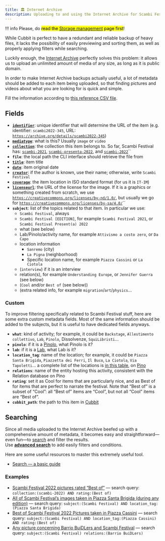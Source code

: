 ```yaml
---
title: 🏛 Internet Archive
description: Uploading to and using the Internet Archive for Scambi Festival media
---
```

!!! info
	Please, do <mark>read the [Storage management](./) page first</mark>!

While Cubbit is perfect to have a redundant and reliable backup of heavy files, it lacks the possibility of easily previewing and sorting them, as well as properly applying filters while searching.

Luckily enough, the [Internet Archive](https://archive.org) perfectly solves this problem: it allows us to upload an unlimited amount of media of any size, as long as it is public domain.

In order to make Internet Archive backups actually useful, a lot of metadata should be added to each item being uploaded, so that finding pictures and videos about what you are looking for is quick and simple.

Fill the information according to [this reference CSV file](https://x.scambi.org/scambi-archive.org-reference.csv).

## Fields

* [**`identifier`**](https://archive.org/developers/metadata-schema/#identifier): unique identifier that will determine the URL of the item (e.g. identifier: `scambi2022-345`, URL: [`https://archive.org/details/scambi2022-345`](https://archive.org/details/scambi2022-345))
* [**`mediatype`**](https://archive.org/developers/metadata-schema/#mediatype): what is this? Usually `image` or `video`
* [**`collection`**](https://archive.org/developers/metadata-schema/#collection): the collection this item belongs to. So far, Scambi Festival has: [`scambi-2021`](https://archive.org/details/scambi-2021), [`scambi-presenta-2022`](https://archive.org/details/scambi-presenta-2022), and [`scambi-2022`](https://archive.org/details/scambi-2022)``
* **`file`**: the local path the CLI interface should retrieve the file from
* [**`title`**](https://archive.org/developers/metadata-schema/#title): item title
* [**`date`**](https://archive.org/developers/metadata-schema/#date): item original date
* [**`creator`**](https://archive.org/developers/metadata-schema/#creator): if the author is known, use their name; otherwise, write `Scambi Festival`
* [**`coverage`**](https://archive.org/developers/metadata-schema/#coverage): the item location in ISO standard format (for us it is `IT-IM`)
* [**`licenseurl`**](https://archive.org/developers/metadata-schema/#licenseurl): the URL of the license for the image. If it is a graphics or something created from scratch, we use [`https://creativecommons.org/licenses/by-nd/1.0/`](https://creativecommons.org/licenses/by-nd/1.0/), but usually we go for [`https://creativecommons.org/licenses/by-sa/4.0/`](https://creativecommons.org/licenses/by-sa/4.0/)``
* **`subject`**: list of the topics related to that item. In particular we use:
	* `Scambi Festival`, always
	* `Scambi Festival [EDITION]`, for example `Scambi Festival 2021`, or `Scambi Festival Present(a) 2022`
	* what (see below)
	* Lab/Pinolo/activity name, for example `Attivismo a costo zero`, or `Da Capo`
	* location information
		* `Sanremo` (city)
		* `La Pigna` (neighborhood)
		* Specific location name, for example `Piazza Cassini` or `La Ciotola`
	* (`interview`) if it is an interview
	* relation(s), for example `Understanding Europe`, or `Jennifer Guerra` (see below)
	* (`Cool` and/or `Best of` (see below))
	* (extra related info, for example `migration`/`art`/`physics`…

### Custom

To improve filtering specifically related to Scambi Festival stuff, here are some extra custom metadata fields. Most of the same information should be added to the subjects, but it is useful to have dedicated fields anyways.

* **`what`**: kind of activity; for example, it could be `Backstage`, `Allestimento collettivo`, `Lab`, `Pinolo`, Dissolvenze, `SquiLibristi`…
* **`pinolo`**: if it is a [Pinolo](../../format/pinoli.md), what Pinolo is it?
* **`lab`**: if it is a [Lab](../../format/lab.md), what Lab is it?
* **`location_tag`**: name of the location; for example, it could be `Piazza Santa Brigida`, `Piazzetta dei Ferri`, `Il Buco`, `La Ciotola`, `Via Tapoletti`… a complete list of the locations is [in this table](https://pino.scambi.org/database/61/table/322), on [Pino](../pino.md)
* **`relations`**: name of the entity hosting this activity, consistent with the Relation database on Pino
* **`rating`**: set it as Cool for items that are particularly nice, and as Best of for items that are perfect to narrate the festival. Note that “Best of” is a subset of “Cool”: all “Best of” items are “Cool”, but not all “Cool” items are “Best of”.
* **`cubbit_path`**: the path to this item in [Cubbit](https://web.cubbit.io)

## Searching

Since all media uploaded to the Internet Archive beefed up with a comprehensive amount of metadata, it becomes easy and straightforward—even fun—to [search](https://archive.org/search.php) and filter the results.  
Use [**advanced search**](https://archive.org/advancedsearch.php) to add easily filters and conditions.

Here are some useful resources to master this extremely useful tool.

* [Search — a basic guide](https://help.archive.org/help/search-a-basic-guide/)

### Examples

* [Scambi Festival 2022 pictures rated “Best of”](https://archive.org/search.php?query=collection%3A%28scambi-2022%29%20AND%20rating%3A%28Best%20of%29) — search query: `collection:(scambi-2022) AND rating:(Best of)`
* [All of Scambi Festival’s images taken in Piazza Santa Brigida (during any edition)](https://archive.org/search.php?query=subject%3A%28Scambi%20Festival%29%20AND%20location_tag%3A%28Piazza%20Santa%20Brigida%29) — search query: `subject:(Scambi Festival) AND location_tag:(Piazza Santa Brigida)`
* [Best of Scambi Festival 2022 Pictures taken in Piazza Cassini](https://archive.org/search.php?query=subject%3A%28Scambi%20Festival%29%20AND%20location_tag%3A%28Piazza%20Cassini%29%20AND%20rating%3A%28Best%20of%29) — search query: `subject:(Scambi Festival) AND location_tag:(Piazza Cassini) AND rating:(Best of)`
* [Any picture concerning Barrio BuiDLers and Scambi Festival](https://archive.org/search.php?query=subject%3A%28Scambi%20Festival%29%20AND%20relations%3A%28Barrio%20BuiDLers%29) — search query: `subject:(Scambi Festival) relations:(Barrio BuiDLers)`
